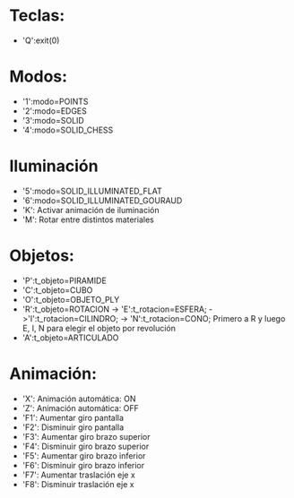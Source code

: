 # Teclas:
- 'Q':exit(0)
# Modos:
- '1':modo=POINTS
- '2':modo=EDGES	
- '3':modo=SOLID
- '4':modo=SOLID_CHESS
# Iluminación
- '5':modo=SOLID_ILLUMINATED_FLAT
- '6':modo=SOLID_ILLUMINATED_GOURAUD
- 'K': Activar animación de iluminación
- 'M': Rotar entre distintos materiales
# Objetos:
- 'P':t_objeto=PIRAMIDE
- 'C':t_objeto=CUBO
- 'O':t_objeto=OBJETO_PLY
- 'R':t_objeto=ROTACION
     -> 'E':t_rotacion=ESFERA;
		->'I':t_rotacion=CILINDRO;
	  -> 'N':t_rotacion=CONO;
	  Primero a R y luego E, I, N para elegir el objeto por revolución
- 'A':t_objeto=ARTICULADO
# Animación:
- 'X': Animación automática: ON
- 'Z': Animación automática: OFF
- 'F1': Aumentar giro pantalla
- 'F2': Disminuir giro pantalla
- 'F3': Aumentar giro brazo superior
- 'F4': Disminuir giro brazo superior
- 'F5': Aumentar giro brazo inferior
- 'F6': Disminuir giro brazo inferior
- 'F7': Aumentar traslación eje x
- 'F8': Disminuir traslación eje x



